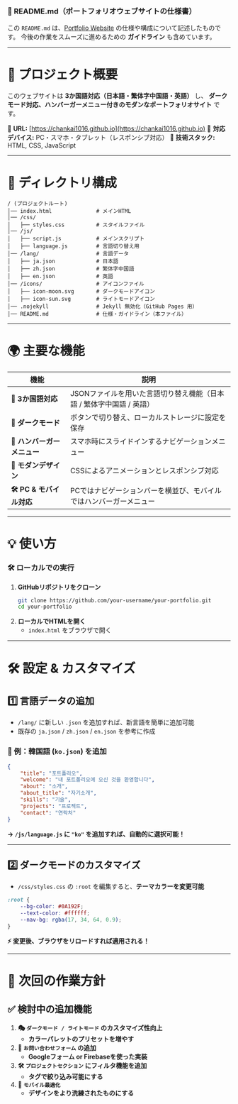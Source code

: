 ### **📜 README.md（ポートフォリオウェブサイトの仕様書）**

この `README.md` は、[Portfolio Website](https://chankai1016.github.io) の仕様や構成について記述したものです。
今後の作業をスムーズに進めるための **ガイドライン** も含めています。

---

# **📌 プロジェクト概要**

このウェブサイトは **3か国語対応（日本語・繁体字中国語・英語）** し、
**ダークモード対応、ハンバーガーメニュー付きのモダンなポートフォリオサイト** です。

🔹 **URL:** [https://chankai1016.github.io](https://chankai1016.github.io)
🔹 **対応デバイス:** PC・スマホ・タブレット（レスポンシブ対応）
🔹 **技術スタック:** HTML, CSS, JavaScript

---

# **📂 ディレクトリ構成**

```
/ (プロジェクトルート)
│── index.html              # メインHTML
│── /css/
│   ├── styles.css          # スタイルファイル
│── /js/
│   ├── script.js           # メインスクリプト
│   ├── language.js         # 言語切り替え用
│── /lang/                  # 言語データ
│   ├── ja.json             # 日本語
│   ├── zh.json             # 繁体字中国語
│   ├── en.json             # 英語
│── /icons/                 # アイコンファイル
│   ├── icon-moon.svg       # ダークモードアイコン
│   ├── icon-sun.svg        # ライトモードアイコン
│── .nojekyll               # Jekyll 無効化（GitHub Pages 用）
│── README.md               # 仕様・ガイドライン（本ファイル）
```

---

# **🌍 主要な機能**

| 機能                              | 説明                                                                 |
| --------------------------------- | -------------------------------------------------------------------- |
| **📌 3か国語対応**          | JSONファイルを用いた言語切り替え機能（日本語 / 繁体字中国語 / 英語） |
| **🌙 ダークモード**         | ボタンで切り替え、ローカルストレージに設定を保存                     |
| **🍔 ハンバーガーメニュー** | スマホ時にスライドインするナビゲーションメニュー                     |
| **🎨 モダンデザイン**       | CSSによるアニメーションとレスポンシブ対応                            |
| **🛠 PC & モバイル対応**    | PCではナビゲーションバーを横並び、モバイルではハンバーガーメニュー   |

---

# **💡 使い方**

### **🛠 ローカルでの実行**

1. **GitHubリポジトリをクローン**
   ```sh
   git clone https://github.com/your-username/your-portfolio.git
   cd your-portfolio
   ```
2. **ローカルでHTMLを開く**
   - `index.html` をブラウザで開く

---

# **🛠 設定 & カスタマイズ**

## **1️⃣ 言語データの追加**

- `/lang/` に新しい `.json` を追加すれば、新言語を簡単に追加可能
- 既存の `ja.json` / `zh.json` / `en.json` を参考に作成

### **🎯 例：韓国語 (`ko.json`) を追加**

```json
{
    "title": "포트폴리오",
    "welcome": "내 포트폴리오에 오신 것을 환영합니다",
    "about": "소개",
    "about_title": "자기소개",
    "skills": "기술",
    "projects": "프로젝트",
    "contact": "연락처"
}
```

**→ `/js/language.js` に `"ko"` を追加すれば、自動的に選択可能！**

---

## **2️⃣ ダークモードのカスタマイズ**

- `/css/styles.css` の `:root` を編集すると、**テーマカラーを変更可能**

```css
:root {
    --bg-color: #0A192F;
    --text-color: #ffffff;
    --nav-bg: rgba(17, 34, 64, 0.9);
}
```

**⚡ 変更後、ブラウザをリロードすれば適用される！**

---

# **📌 次回の作業方針**

## **✅ 検討中の追加機能**

1. **🎭 `ダークモード / ライトモード` のカスタマイズ性向上**
   - **カラーパレットのプリセットを増やす**
2. **📧 `お問い合わせフォーム` の追加**
   - **Googleフォーム or Firebaseを使った実装**
3. **🛠 `プロジェクトセクション` にフィルタ機能を追加**
   - **タグで絞り込み可能にする**
4. **📱 `モバイル最適化`**
   - **デザインをより洗練されたものにする**
